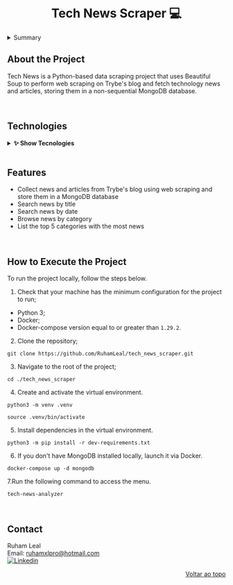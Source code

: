 <a name="readme-top"></a>

<h1 align="center">Tech News Scraper 💻</h1>

<details>
  <summary>Summary</summary><br />
  <ol>
    <li><a href="#about-the-project">About the Project</a></li>
    <li><a href="#technologies">Technologies</a></li>
    <li><a href="#features">Features</a></li>
    <li><a href="#how-to-xecute-the-project">How to Execute the Project</a></li>
    <li><a href="#contact">Contact</a></li>
  </ol>
</details>

## About the Project

Tech News is a Python-based data scraping project that uses Beautiful Soup to perform web scraping on Trybe's blog and fetch technology news and articles, storing them in a non-sequential MongoDB database.

<br/>

## Technologies
<details>
  <summary><strong>✨ Show Tecnologies</strong></summary><br />

- PYTHON 3
- MONGODB
- PYMONGO
- PYTEST
- BEAUTIFUL SOUP
- FLAKE
</details>
<br/>

## Features

<ul>
  <li>Collect news and articles from Trybe's blog using web scraping and store them in a MongoDB database</li>
  <li>Search news by title</li>
  <li>Search news by date</li>
  <li>Browse news by category</li>
  <li>List the top 5 categories with the most news</li>
</ul>

<br/>

## How to Execute the Project

To run the project locally, follow the steps below.

1. Check that your machine has the minimum configuration for the project to run;

- Python 3;
- Docker;
- Docker-compose version equal to or greater than `1.29.2`.

2. Clone the repository;

```
git clone https://github.com/RuhamLeal/tech_news_scraper.git
```

3. Navigate to the root of the project;

```
cd ./tech_news_scraper
```

4. Create and activate the virtual environment.

```
python3 -m venv .venv

source .venv/bin/activate
```

5. Install dependencies in the virtual environment.

```
python3 -m pip install -r dev-requirements.txt
```

6. If you don't have MongoDB installed locally, launch it via Docker.
```
docker-compose up -d mongodb
```

7.Run the following command to access the menu.
```
tech-news-analyzer
```

<br/>

## Contact

Ruham Leal    
Email: ruhamxlpro@hotmail.com    
[![Linkedin][linkedin-badge]][linkedin-url]

<p align="right"><a href="#readme-top">Voltar ao topo</a></p>

<!-- MARKDOWN LINKS & IMAGES -->

[linkedin-badge]: https://img.shields.io/badge/LinkedIn-0077B5?style=for-the-badge&logo=linkedin&logoColor=white
[linkedin-url]: https://www.linkedin.com/in/ruham-leal/
